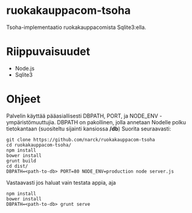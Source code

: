 ruokakauppacom-tsoha
====================

Tsoha-implementaatio ruokakauppacomista Sqlite3:ella.

# Riippuvaisuudet
* Node.js
* Sqlite3

# Ohjeet
Palvelin käyttää pääasiallisesti DBPATH, PORT, ja NODE_ENV -ympäristömuuttujia. DBPATH on pakollinen, jolla annetaan Nodelle polku tietokantaan (suositeltu sijainti kansiossa **/db**)
Suorita seuraavasti:

```
git clone https://github.com/narck/ruokakauppacom-tsoha
cd ruokakauppacom-tsoha/
npm install
bower install
grunt build
cd dist/
DBPATH=<path-to-db> PORT=80 NODE_ENV=production node server.js
```

Vastaavasti jos haluat vain testata appia, aja
```
npm install
bower install
DBPATH=<path-to-db> grunt serve
```